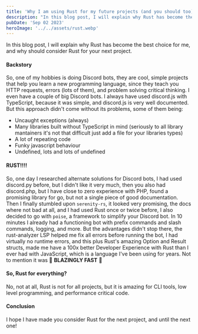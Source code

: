 ```yaml
---
title: 'Why I am using Rust for my future projects (and you should too)' 
description: "In this blog post, I will explain why Rust has become the best choice for me, and why should consider Rust for your next project"
pubDate: 'Sep 02 2023'
heroImage: '../../assets/rust.webp'
---
```


In this blog post, I will explain why Rust has become the best choice for me, and why should consider Rust for your next project.

#### Backstory

So, one of my hobbies is doing Discord bots, they are cool, simple projects that help you learn a new programming language, since they teach you HTTP requests, errors (lots of them), and problem solving critical thinking. I even have a couple of big Discord bots. I always have used discord.js with TypeScript, because it was simple, and discord.js is very well documented. But this approach didn't come without its problems, some of them being:
- Uncaught exceptions (always)
- Many libraries built without TypeScript in mind (seriously to all library mantainers it's not that difficult just add a file for your libraries types)
- A lot of repeating code
- Funky javascript behaviour
- Undefined, lots and lots of undefined

#### RUST!!!!

So, one day I researched alternate solutions for Discord bots, I had used discord.py before, but I didn't like it very much, then you also had discord.php, but I have close to zero experience with PHP, found a promising library for go, but not a single piece of good documentation. Then I finally stumbled upon `serenity-rs`, it looked very promising, the docs where not bad at all, and I had used Rust once or twice before, I also decided to go with `poise`, a framework to simplify your Discord bot. In 10 minutes I already had a functioning bot with prefix commands and slash commands, logging, and more. But the advantages didn't stop there, the rust-analyzer LSP helped me fix all errors before running the bot, I had virtually no runtime errors, and this plus Rust's amazing Option and Result structs, made me have a 100x better Developer Experience with Rust than I ever had with JavaScript, which is a language I've been using for years. Not to mention it was 🚀 **BLAZINGLY FAST** 🚀

#### So, Rust for everything?
No, not at all, Rust is not for all projects, but it is amazing for CLI tools, low level programming, and performance critical code.

#### Conclusion
I hope I have made you consider Rust for the next project, and until the next one!
